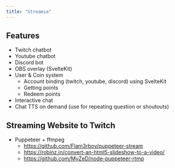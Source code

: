 ```yaml
---
title: "Streamie"
---
```


## Features
- Twitch chatbot
- Youtube chatbot
- Discord bot
- OBS overlay (SvelteKit)
- User & Coin system
  - Account binding (twitch, youtube, discord) using SvelteKit
  - Getting points
  - Redeem points
- Interactive chat
- Chat TTS on demand (use for repeating question or shoutouts)

## Streaming Website to Twitch
- Puppeteer + ffmpeg
  - https://github.com/Flam3rboy/puppeteer-stream
  - https://robinz.in/convert-an-html5-slideshow-to-a-video/
  - https://github.com/MyZeD/node-puppeteer-rtmp